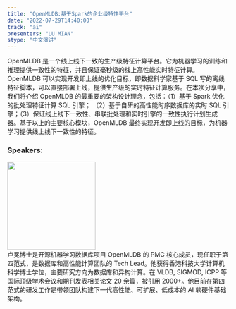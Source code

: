 ```yaml
---
title: "OpenMLDB:基于Spark的企业级特性平台"
date: "2022-07-29T14:40:00"
track: "ai"
presenters: "LU MIAN"
stype: "中文演讲"
---
```

OpenMLDB 是一个线上线下一致的生产级特征计算平台。它为机器学习的训练和推理提供一致性的特征，并且保证毫秒级的线上高性能实时特征计算。OpenMLDB 可以实现开发即上线的优化目标，即数据科学家基于 SQL 写的离线特征脚本，可以直接部署上线，提供生产级的实时特征计算服务。在本次分享中，我们将介绍 OpenMLDB 的最重要的架构设计理念，包括：（1）基于 Spark 优化的批处理特征计算 SQL 引擎； （2）基于自研的高性能时序数据库的实时 SQL 引擎；（3）保证线上线下一致性、串联批处理和实时引擎的一致性执行计划生成器。基于以上的主要核心模块，OpenMLDB 最终实现开发即上线的目标，为机器学习提供线上线下一致性的特征。


 ### Speakers: 
 <img src="images/speaker/1074.png" width="200" />
 <br>卢冕博士是开源机器学习数据库项目 OpenMLDB 的 PMC 核心成员，现任职于第四范式，是数据库和高性能计算团队的 Tech Lead。他获得香港科技大学计算机科学博士学位，主要研究方向为数据库和异构计算。在 VLDB, SIGMOD, ICPP 等国际顶级学术会议和期刊发表相关论文 20 余篇，被引用 2000+。他目前在第四范式的研发工作是带领团队构建下一代高性能、可扩展、低成本的 AI 软硬件基础架构。

 
